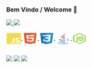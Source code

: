 ### Bem Vindo / Welcome 👋
  <a href="https://github.com/guimaraesgn">
  <img height="180em" src="https://github-readme-stats-eight-theta.vercel.app/api?username=guimaraesgn&show_icons=true&theme=merko&include_all_commits=true&count_private=true"/>
  <img height="180em" src="https://github-readme-stats-eight-theta.vercel.app/api/top-langs/?username=guimaraesgn&layout=compact&langs_count=8&theme=merko"/>
  <div style="display: inline_block"><br>
  <img align="center" alt="javascript logo" height="30" width="40" src="https://raw.githubusercontent.com/devicons/devicon/master/icons/javascript/javascript-plain.svg">
  <img align="center" alt="HTML logo" height="30" width="40" src="https://raw.githubusercontent.com/devicons/devicon/master/icons/html5/html5-original.svg">
  <img align="center" alt="Rafa-CSS" height="30" width="40" src="https://raw.githubusercontent.com/devicons/devicon/master/icons/css3/css3-original.svg">
  <img align="center" alt="Java logo" height="30" width="40" src="https://raw.githubusercontent.com/devicons/devicon/master/icons/java/java-original.svg">
  <img align="center" alt="Nodejs logo" height="30" width="40" src="https://raw.githubusercontent.com/devicons/devicon/master/icons/nodejs/nodejs-plain.svg">
  
  ##

  <div>
    <a href="https://www.linkedin.com/in/guimaraesgn" target="_blank"><img src="https://img.shields.io/badge/-LinkedIn-%230077B5?style=for-the-badge&logo=linkedin&logoColor=white" target="_blank"></a>
  <a href="https://www.instagram.com/guimaraesgn/" target="_blank"><img src="https://img.shields.io/badge/-Instagram-%23E4405F?style=for-the-badge&logo=instagram&logoColor=white"   target="_blank"></a>
   <a href="https://mailto:guimaraesgn30@gmail.com?" target="_blank"><img src="https://cdn-icons-png.flaticon.com/512/281/281769.png" target="_blank"></a>
  </div>
